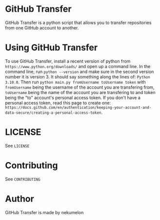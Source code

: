 # GitHub Transfer
GitHub Transfer is a python script that allows you to transfer repositories from one GitHub account to another.

# Using GitHub Transfer
To use GitHub Transfer, install a recent version of python from `https://www.python.org/downloads/` and open up a command line.
In the command line, run `python --version` and make sure in the second version number it is version 3. It should say something along the lines of: `Python 3.10.0`.
Then run `python main.py fromUsername toUsername token` with `fromUsername` being the username of the account you are transfering from, `toUsername` being the name of the account you are transfering to and token being the "to" account's personal access token. If you don't have a personal access token, read this page to create one: `https://docs.github.com/en/authentication/keeping-your-account-and-data-secure/creating-a-personal-access-token`.

# LICENSE
See `LICENSE`

# Contributing
See `CONTRIBUTING`

# Author
GitHub Transfer is made by nekumelon